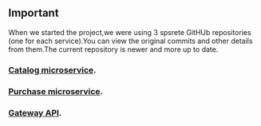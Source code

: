 ## Important
When we started the project,we were using 3 spsrete GitHUb repositories (one for each service).You can view the original commits and other details from them.The current repository is newer and more up to date.
### [Catalog microservice](https://github.com/sohaib-arafat/catalog_microservice).
### [Purchase microservice](https://github.com/OsamaDW2002/purchase_microservice).
### [Gateway API](https://github.com/sohaib-arafat/gateway_api).

